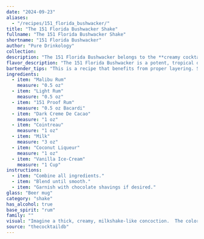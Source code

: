 ```yaml
---
date: "2024-09-23"
aliases:
  - "/recipes/151_florida_bushwacker/"
title: "The 151 Florida Bushwacker Shake"
fullname: "The 151 Florida Bushwacker Shake"
shortname: "151 Florida Bushwacker"
author: "Pure Drinkology"
collection:
description: "The 151 Florida Bushwacker belongs to the **creamy cocktail family**, a descendant of the **Hurricane**, born in the **1970s in Florida**. Its potent blend of rums, liqueurs, and dairy creates a sweet, decadent, and dangerously smooth experience. "
flavor_description: "The 151 Florida Bushwacker is a potent, tropical delight.  The sweet, coconutty notes of Malibu and coconut liqueur are amplified by the creamy vanilla ice cream and milk.  Dark creme de cacao adds depth and a hint of chocolate, while Cointreau brings a citrusy complexity.  The 151 rum packs a powerful punch, creating a lingering warmth that lingers long after the last sip. "
bartender_tips: "This is a recipe that benefits from proper layering. Start with the heavier ingredients at the bottom: dark creme de cacao, milk, vanilla ice cream. Then add the lighter ones, like the rums, coconut liqueur, and Cointreau.  Don't over-blend, you want some texture. Chill the glass beforehand and use a good quality rum for a truly decadent Bushwacker. "
ingredients:
  - item: "Malibu Rum"
    measure: "0.5 oz"
  - item: "Light Rum"
    measure: "0.5 oz"
  - item: "151 Proof Rum"
    measure: "0.5 oz Bacardi"
  - item: "Dark Creme De Cacao"
    measure: "1 oz"
  - item: "Cointreau"
    measure: "1 oz"
  - item: "Milk"
    measure: "3 oz"
  - item: "Coconut Liqueur"
    measure: "1 oz"
  - item: "Vanilla Ice-Cream"
    measure: "1 Cup"
instructions:
  - item: "Combine all ingredients."
  - item: "Blend until smooth."
  - item: "Garnish with chocolate shavings if desired."
glass: "Beer mug"
category: "shake"
has_alcohol: true
base_spirit: "rum"
family: ""
visual: "Imagine a thick, creamy, milkshake-like concoction.  The color is a rich, tropical brown, almost the color of a sunset over a palm-lined beach.  Tiny specks of vanilla ice cream swirl throughout the drink, adding an almost frosted quality to the surface.  A light dusting of cocoa powder crowns the top, like a whisper of chocolate in the tropical paradise. The whole thing is topped with a maraschino cherry, its bright red color contrasting with the brown hues below. "
source: "thecocktaildb"
---
```


